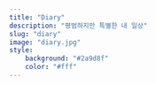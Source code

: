 ```yaml
---
title: "Diary"
description: "평범하지만 특별한 내 일상"
slug: "diary"
image: "diary.jpg"
style:
    background: "#2a9d8f"
    color: "#fff"
---
```


